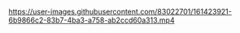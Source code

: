 https://user-images.githubusercontent.com/83022701/161423921-6b9866c2-83b7-4ba3-a758-ab2ccd60a313.mp4

